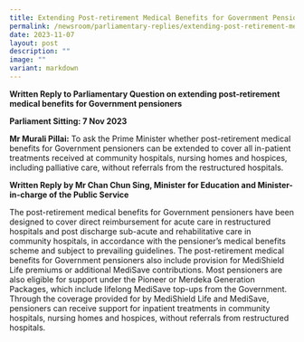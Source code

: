 ```yaml
---
title: Extending Post‑retirement Medical Benefits for Government Pensioners
permalink: /newsroom/parliamentary-replies/extending-post-retirement-medical-benefits-for-government-pensioners/
date: 2023-11-07
layout: post
description: ""
image: ""
variant: markdown
---
```

<b>Written Reply to Parliamentary Question on extending post-retirement medical benefits for Government pensioners</b><br>

<b>Parliament Sitting: 7 Nov 2023</b><br>

<b>Mr Murali Pillai:</b>&nbsp;To ask the Prime Minister whether post-retirement medical benefits for Government pensioners can be extended to cover all in-patient treatments received at community hospitals, nursing homes and hospices, including palliative care, without referrals from the restructured hospitals.<br>

<b>Written Reply by Mr Chan Chun Sing, Minister for Education and Minister-in-charge of the Public Service</b><br>

The post-retirement medical benefits for Government pensioners have been designed to cover direct reimbursement for acute care in restructured hospitals and post discharge sub-acute and rehabilitative care in community hospitals, in accordance with the pensioner’s medical benefits scheme and subject to prevailing guidelines. The post-retirement medical benefits for Government pensioners also include provision for MediShield Life premiums or additional MediSave contributions. Most pensioners are also eligible for support under the Pioneer or Merdeka Generation Packages, which include lifelong MediSave top-ups from the Government. Through the coverage provided for by MediShield Life and MediSave, pensioners can receive support for inpatient treatments in community hospitals, nursing homes and hospices, without referrals from restructured hospitals.<br>